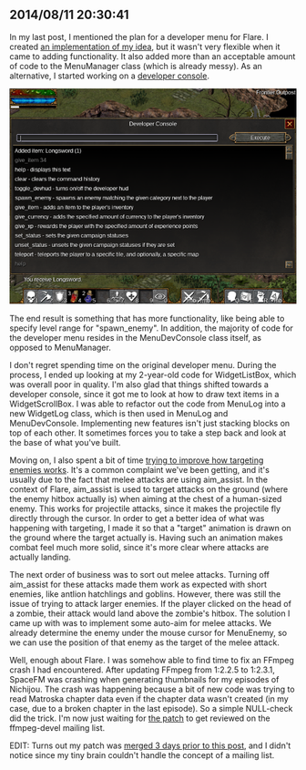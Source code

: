 ## 2014/08/11 20:30:41

In my last post, I mentioned the plan for a developer menu for Flare. I created [an implementation of my idea](https://www.youtube.com/watch?v=ZhLAPOs5pT8&list=UUkvFvU2eOTKylDAZOJkHfRw), but it wasn't very flexible when it came to adding functionality. It also added more than an acceptable amount of code to the MenuManager class (which is already messy). As an alternative, I started working on a [developer console](https://www.youtube.com/watch?v=hLlzxaZW8Iw&list=UUkvFvU2eOTKylDAZOJkHfRw).

![developer console screenshot](images/devconsole.png)

The end result is something that has more functionality, like being able to specify level range for "spawn_enemy". In addition, the majority of code for the developer menu resides in the MenuDevConsole class itself, as opposed to MenuManager.

I don't regret spending time on the original developer menu. During the process, I ended up looking at my 2-year-old code for WidgetListBox, which was overall poor in quality. I'm also glad that things shifted towards a developer console, since it got me to look at how to draw text items in a WidgetScrollBox. I was able to refactor out the code from MenuLog into a new WidgetLog class, which is then used in MenuLog and MenuDevConsole. Implementing new features isn't just stacking blocks on top of each other. It sometimes forces you to take a step back and look at the base of what you've built.

Moving on, I also spent a bit of time [trying to improve how targeting enemies works](https://github.com/clintbellanger/flare-engine/pull/1140). It's a common complaint we've been getting, and it's usually due to the fact that melee attacks are using aim_assist. In the context of Flare, aim_assist is used to target attacks on the ground (where the enemy hitbox actually is) when aiming at the chest of a human-sized enemy. This works for projectile attacks, since it makes the projectile fly directly through the cursor. In order to get a better idea of what was happening with targeting, I made it so that a "target" animation is drawn on the ground where the target actually is. Having such an animation makes combat feel much more solid, since it's more clear where attacks are actually landing.

The next order of business was to sort out melee attacks. Turning off aim_assist for these attacks made them work as expected with short enemies, like antlion hatchlings and goblins. However, there was still the issue of trying to attack larger enemies. If the player clicked on the head of a zombie, their attack would land above the zombie's hitbox. The solution I came up with was to implement some auto-aim for melee attacks. We already determine the enemy under the mouse cursor for MenuEnemy, so we can use the position of that enemy as the target of the melee attack.

Well, enough about Flare. I was somehow able to find time to fix an FFmpeg crash I had encountered. After updating FFmpeg from 1:2.2.5 to 1:2.3.1, SpaceFM was crashing when generating thumbnails for my episodes of Nichijou. The crash was happening because a bit of new code was trying to read Matroska chapter data even if the chapter data wasn't created (in my case, due to a broken chapter in the last episode). So a simple NULL-check did the trick. I'm now just waiting for [the patch](files/ffmpeg-patch.patch) to get reviewed on the ffmpeg-devel mailing list.

EDIT: Turns out my patch was [merged 3 days prior to this post](http://git.videolan.org/?p=ffmpeg.git;a=commit;h=87dc8b3af9135f0cfcdf3c0520e3f29e7b0d92c6), and I didn't notice since my tiny brain couldn't handle the concept of a mailing list.

